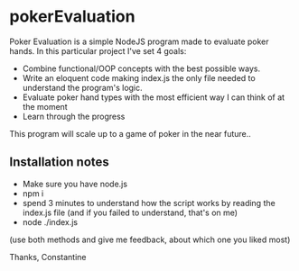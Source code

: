 # pokerEvaluation

Poker Evaluation is a simple NodeJS program made to evaluate poker hands.
In this particular project I've set 4 goals:
  - Combine functional/OOP concepts with the best possible ways.
  - Write an eloquent code making index.js the only file needed to understand the program's logic.
  - Evaluate poker hand types with the most efficient way I can think of at the moment
  - Learn through the progress

This program will scale up to a game of poker in the near future..

## Installation notes
- Make sure you have node.js
- npm i
- spend 3 minutes to understand how the script works by reading the index.js file (and if you failed to understand, that's on me)
- node ./index.js

(use both methods and give me feedback, about which one you liked most)

Thanks,
Constantine
